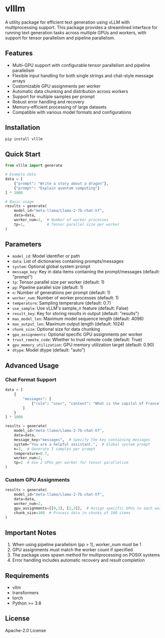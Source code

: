 # vlllm

A utility package for efficient text generation using vLLM with multiprocessing support. This package provides a streamlined interface for running text generation tasks across multiple GPUs and workers, with support for tensor parallelism and pipeline parallelism.

## Features

- Multi-GPU support with configurable tensor parallelism and pipeline parallelism
- Flexible input handling for both single strings and chat-style message arrays
- Customizable GPU assignments per worker
- Automatic data chunking and distribution across workers
- Support for multiple samples per prompt
- Robust error handling and recovery
- Memory-efficient processing of large datasets
- Compatible with various model formats and configurations

## Installation

```bash
pip install vlllm
```

## Quick Start

```python
from vlllm import generate

# Example data
data = [
    {"prompt": "Write a story about a dragon"},
    {"prompt": "Explain quantum computing"}
] * 1000

# Basic usage
results = generate(
    model_id="meta-llama/Llama-2-7b-chat-hf",
    data=data,
    worker_num=2,  # Number of worker processes
    tp=1,          # Tensor parallel size per worker
)
```

## Parameters

- `model_id`: Model identifier or path
- `data`: List of dictionaries containing prompts/messages
- `system`: Optional global system prompt
- `message_key`: Key in data items containing the prompt/messages (default: "prompt")
- `tp`: Tensor parallel size per worker (default: 1)
- `pp`: Pipeline parallel size (default: 1)
- `n`: Number of generations per prompt (default: 1)
- `worker_num`: Number of worker processes (default: 1)
- `temperature`: Sampling temperature (default: 0.7)
- `use_sample`: Use vLLM's sample_n feature (default: False)
- `result_key`: Key for storing results in output (default: "results")
- `max_model_len`: Maximum model sequence length (default: 4096)
- `max_output_len`: Maximum output length (default: 1024)
- `chunk_size`: Optional size for data chunking
- `gpu_assignments`: Optional specific GPU assignments per worker
- `trust_remote_code`: Whether to trust remote code (default: True)
- `gpu_memory_utilization`: GPU memory utilization target (default: 0.90)
- `dtype`: Model dtype (default: "auto")

## Advanced Usage

### Chat Format Support

```python
data = [
    {
        "messages": [
            {"role": "user", "content": "What is the capital of France?"}
        ]
    }
] * 1000

results = generate(
    model_id="meta-llama/Llama-2-7b-chat-hf",
    data=data,
    message_key="messages",  # Specify the key containing messages
    system="You are a helpful assistant.",  # Global system prompt
    n=3,  # Generate 3 samples per prompt
    temperature=0.7,
    worker_num=2,
    tp=2  # Use 2 GPUs per worker for tensor parallelism
)
```

### Custom GPU Assignments

```python
results = generate(
    model_id="meta-llama/Llama-2-7b-chat-hf",
    data=data,
    worker_num=2,
    gpu_assignments=[[0,1], [2,3]],  # Assign specific GPUs to each worker
    chunk_size=100  # Process data in chunks of 100 items
)
```

## Important Notes

1. When using pipeline parallelism (pp > 1), worker_num must be 1
2. GPU assignments must match the worker count if specified
3. The package uses spawn method for multiprocessing on POSIX systems
4. Error handling includes automatic recovery and result completion

## Requirements

- vllm
- transformers
- torch
- Python >= 3.8

## License

Apache-2.0 License